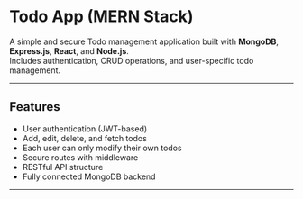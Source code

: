 # Todo App (MERN Stack)

A simple and secure Todo management application built with **MongoDB**, **Express.js**, **React**, and **Node.js**.  
Includes authentication, CRUD operations, and user-specific todo management.

---

## Features

- User authentication (JWT-based)
- Add, edit, delete, and fetch todos
- Each user can only modify their own todos
- Secure routes with middleware
- RESTful API structure
- Fully connected MongoDB backend

---
